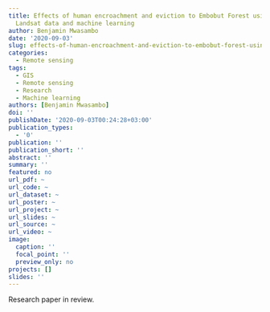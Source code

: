 ```yaml
---
title: Effects of human encroachment and eviction to Embobut Forest using time series
  Landsat data and machine learning
author: Benjamin Mwasambo
date: '2020-09-03'
slug: effects-of-human-encroachment-and-eviction-to-embobut-forest-using-time-series-landsat-data-and-machine-learning
categories:
  - Remote sensing
tags:
  - GIS
  - Remote sensing
  - Research
  - Machine learning
authors: [Benjamin Mwasambo]
doi: ''
publishDate: '2020-09-03T00:24:28+03:00'
publication_types:
  - '0'
publication: ''
publication_short: ''
abstract: ''
summary: ''
featured: no
url_pdf: ~
url_code: ~
url_dataset: ~
url_poster: ~
url_project: ~
url_slides: ~
url_source: ~
url_video: ~
image:
  caption: ''
  focal_point: ''
  preview_only: no
projects: []
slides: ''
---
```

 Research paper in review.